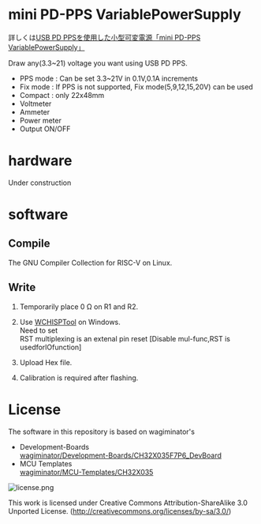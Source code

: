 # mini PD-PPS VariablePowerSupply
詳しくは[USB PD PPSを使用した小型可変電源「mini PD-PPS VariablePowerSupply」](https://unagidojyou.com/2024/06-08/mini_pd-pps_variablepowersupply/)  <p>
Draw any(3.3~21) voltage you want using USB PD PPS.  
* PPS mode : Can be set 3.3~21V in 0.1V,0.1A increments
* Fix mode : If PPS is not supported, Fix mode(5,9,12,15,20V) can be used
* Compact : only 22x48mm
* Voltmeter
* Ammeter
* Power meter
* Output ON/OFF

# hardware
Under construction

# software
## Compile
The GNU Compiler Collection for RISC-V on Linux.
## Write
1. Temporarily place 0 Ω on R1 and R2.  

2. Use [WCHISPTool](https://www.wch.cn/downloads/WCHISPTool_Setup_exe.html) on Windows.  
Need to set  
RST multiplexing is an extenal pin reset [Disable mul-func,RST is usedforlOfunction]

3. Upload Hex file.

4. Calibration is required after flashing.

# License
The software in this repository is based on wagiminator's  
* Development-Boards  
[wagiminator/Development-Boards/CH32X035F7P6_DevBoard](https://github.com/wagiminator/Development-Boards/tree/main/CH32X035F7P6_DevBoard)  
* MCU Templates  
[wagiminator/MCU-Templates/CH32X035](https://github.com/wagiminator/MCU-Templates/tree/main/CH32X035)  

![license.png](https://i.creativecommons.org/l/by-sa/3.0/88x31.png)

This work is licensed under Creative Commons Attribution-ShareAlike 3.0 Unported License. 
(http://creativecommons.org/licenses/by-sa/3.0/)
